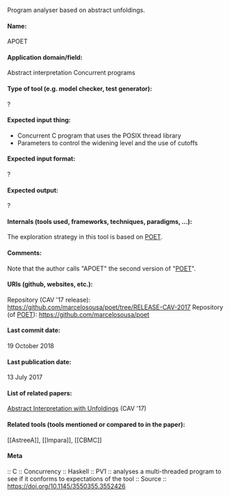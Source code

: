 Program analyser based on abstract unfoldings.

#### Name:
APOET

#### Application domain/field:
Abstract interpretation
Concurrent programs

#### Type of tool (e.g. model checker, test generator):
?

#### Expected input thing:
- Concurrent C program that uses the POSIX thread library
- Parameters to control the widening level and the use of cutoffs

#### Expected input format:
?

#### Expected output:
?

#### Internals (tools used, frameworks, techniques, paradigms, ...):
The exploration strategy in this tool is based on [POET](Checkers/POET.md). 

#### Comments:
Note that the author calls "APOET" the second version of "[POET](Checkers/POET.md)".

#### URIs (github, websites, etc.):
Repository (CAV '17 release): https://github.com/marcelosousa/poet/tree/RELEASE-CAV-2017
Repository (of [POET](POET.md)): https://github.com/marcelosousa/poet

#### Last commit date:
19 October 2018

#### Last publication date:
13 July 2017

#### List of related papers:
[Abstract Interpretation with Unfoldings](https://doi.org/10.1007/978-3-319-63390-9_11) (CAV '17)

#### Related tools (tools mentioned or compared to in the paper):
[[AstreeA]], [[Impara]], [[CBMC]]

#### Meta
:: C
:: Concurrency
:: Haskell
:: PV1 :: analyses a multi-threaded program to see if it conforms to expectations of the tool
:: Source :: https://doi.org/10.1145/3550355.3552426